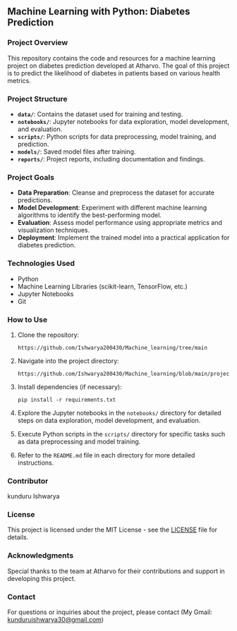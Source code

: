 ## Machine Learning with Python: Diabetes Prediction

### Project Overview
This repository contains the code and resources for a machine learning project on diabetes prediction developed at Atharvo. The goal of this project is to predict the likelihood of diabetes in patients based on various health metrics.

### Project Structure
- **`data/`**: Contains the dataset used for training and testing.
- **`notebooks/`**: Jupyter notebooks for data exploration, model development, and evaluation.
- **`scripts/`**: Python scripts for data preprocessing, model training, and prediction.
- **`models/`**: Saved model files after training.
- **`reports/`**: Project reports, including documentation and findings.

### Project Goals
- **Data Preparation**: Cleanse and preprocess the dataset for accurate predictions.
- **Model Development**: Experiment with different machine learning algorithms to identify the best-performing model.
- **Evaluation**: Assess model performance using appropriate metrics and visualization techniques.
- **Deployment**: Implement the trained model into a practical application for diabetes prediction.

### Technologies Used
- Python
- Machine Learning Libraries (scikit-learn, TensorFlow, etc.)
- Jupyter Notebooks
- Git

### How to Use
1. Clone the repository:
   ```
   https://github.com/Ishwarya200430/Machine_learning/tree/main
   ```
   
2. Navigate into the project directory:
   ```
   https://github.com/Ishwarya200430/Machine_learning/blob/main/project_3_diabetes_prediction.py
   ```
   
3. Install dependencies (if necessary):
   ```
   pip install -r requirements.txt
   ```

4. Explore the Jupyter notebooks in the `notebooks/` directory for detailed steps on data exploration, model development, and evaluation.

5. Execute Python scripts in the `scripts/` directory for specific tasks such as data preprocessing and model training.

6. Refer to the `README.md` file in each directory for more detailed instructions.

### Contributor
kunduru Ishwarya
### License
This project is licensed under the MIT License - see the [LICENSE](LICENSE) file for details.

### Acknowledgments
Special thanks to the team at Atharvo for their contributions and support in developing this project.

### Contact
For questions or inquiries about the project, please contact (My Gmail: kunduruishwarya30@gmail.com)

